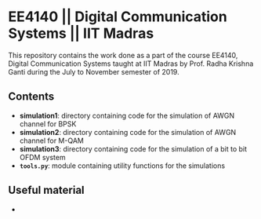 # EE4140 || Digital Communication Systems || IIT Madras

This repository contains the work done as a part of the course EE4140, Digital Communication Systems taught at IIT Madras by Prof. Radha Krishna Ganti during the July to November semester of 2019.

## Contents

- __simulation1__: directory containing code for the simulation of AWGN channel for BPSK
- __simulation2__: directory containing code for the simulation of AWGN channel for M-QAM
- __simulation3__: directory containing code for the simulation of a bit to bit OFDM system 
- __```tools.py```__: module containing utility functions for the simulations

## Useful material

- 